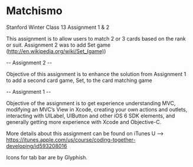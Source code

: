 Matchismo
========================

Stanford Winter Class 13 Assignment 1 & 2

This assignment is to allow users to match 2 or 3 cards based on the rank or suit.  Assignment 2 was to add Set game (http://en.wikipedia.org/wiki/Set_(game))

-- Assignment 2 --

Objective of this assignment is to enhance the solution from Assignment 1 to add a second card game, Set, to the card matching game

-- Assignment 1 --

Objective of the assignment is to get experience understanding MVC, modifying an MVC’s View in Xcode, creating your own actions and outlets, interacting with UILabel, UIButton and other iOS 6 SDK elements, and generally getting more experience with Xcode and Objective-C.

More details about this assignment can be found on iTunes U --> https://itunes.apple.com/us/course/coding-together-developing/id593208016

Icons for tab bar are by Glyphish.
